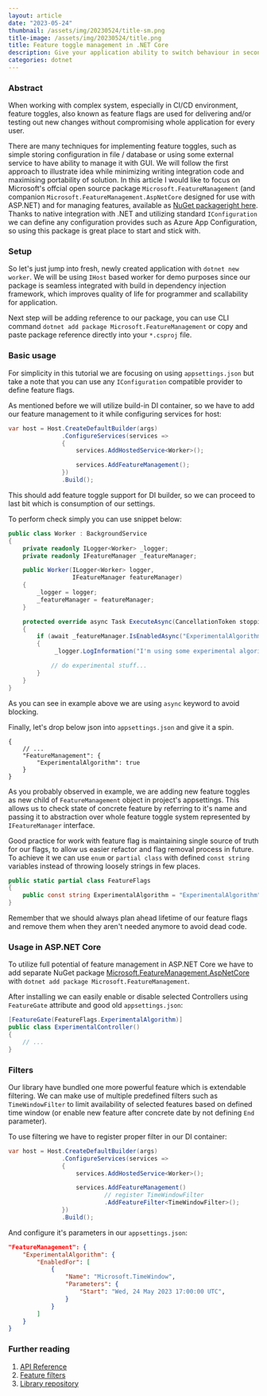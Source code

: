 ```yaml
---
layout: article
date: "2023-05-24"
thumbnail: /assets/img/20230524/title-sm.png
title-image: /assets/img/20230524/title.png
title: Feature toggle management in .NET Core
description: Give your application ability to switch behaviour in seconds using official package.
categories: dotnet
---
```


### Abstract

When working with complex system, especially in CI/CD environment, feature toggles, also known as feature flags are used for delivering and/or testing out new changes without compromising whole application for every user. 

There are many techniques for implementing feature toggles, such as simple storing configuration in file / database or using some external service to have ability to manage it with GUI. We will follow the first approach to illustrate idea while minimizing writing integration code and maximising portability of solution.
In this article I would like to focus on Microsoft's offcial open source package `Microsoft.FeatureManagement` (and companion `Microsoft.FeatureManagement.AspNetCore` designed for use with ASP.NET) and  for managing features, available as [NuGet packageright here](https://www.nuget.org/packages/Microsoft.FeatureManagement/). Thanks to native integration with .NET and utilizing standard `IConfiguration` we can define any configuration provides such as Azure App Configuration, so using this package is great place to start and stick with. 


### Setup

So let's just jump into fresh, newly created application with `dotnet new worker`. We will be using `IHost` based worker for demo purposes since our package is seamless integrated with build in dependency injection framework, which improves quality of life for programmer and scallability for application.

Next step will be adding reference to our package, you can use CLI command `dotnet add package Microsoft.FeatureManagement` or copy and paste package reference directly into your `*.csproj` file.

### Basic usage

For simplicity in this tutorial we are focusing on using `appsettings.json` but take a note that you can use any `IConfiguration` compatible provider to define feature flags.

As mentioned before we will utilize build-in DI container, so we have to add our feature management to it while configuring services for host:

```c#
var host = Host.CreateDefaultBuilder(args)
               .ConfigureServices(services =>
               {
                   services.AddHostedService<Worker>();

                   services.AddFeatureManagement();
               })
               .Build();
```

This should add feature toggle support for DI builder, so we can proceed to last bit which is consumption of our settings.

To perform check simply you can use snippet below:

```c#
public class Worker : BackgroundService
{
    private readonly ILogger<Worker> _logger;
    private readonly IFeatureManager _featureManager;

    public Worker(ILogger<Worker> logger,
                  IFeatureManager featureManager)
    {
        _logger = logger;
        _featureManager = featureManager;
    }

    protected override async Task ExecuteAsync(CancellationToken stoppingToken)
    {
        if (await _featureManager.IsEnabledAsync("ExperimentalAlgorithm"))
        {
             _logger.LogInformation("I'm using some experimental algorithm!");

            // do experimental stuff...
        }
    }
}
```

As you can see in example above we are using `async` keyword to avoid blocking.

Finally, let's drop below json into `appsettings.json` and give it a spin.

```jsonc
{
    // ...
    "FeatureManagement": {
        "ExperimentalAlgorithm": true
    }
}
```

As you probably observed in example, we are adding new feature toggles as new child of `FeatureManagement` object in project's appsettings.
This allows us to check state of concrete feature by referring to it's name and passing it to abstraction over whole feature toggle system represented by `IFeatureManager` interface.

Good practice for work with feature flag is maintaining single source of truth for our flags, to allow us easier refactor and flag removal process in future.
To achieve it we can use `enum` or `partial class` with defined `const string` variables instead of throwing loosely strings in few places.

```c#
public static partial class FeatureFlags
{
    public const string ExperimentalAlgorithm = "ExperimentalAlgorithm";
}
```

Remember that we should always plan ahead lifetime of our feature flags and remove them when they aren't needed anymore to avoid dead code.


### Usage in ASP.NET Core

To utilize full potential of feature management in ASP.NET Core we have to add separate NuGet package [Microsoft.FeatureManagement.AspNetCore](https://www.nuget.org/packages/Microsoft.FeatureManagement.AspNetCore/) with `dotnet add package Microsoft.FeatureManagement`.

After installing we can easily enable or disable selected Controllers using `FeatureGate` attribute and good old `appsettings.json`:

```c#
[FeatureGate(FeatureFlags.ExperimentalAlgorithm)]
public class ExperimentalController()
{
    // ...
}
```

### Filters

Our library have bundled one more powerful feature which is extendable filtering. We can make use of multiple predefined filters such as `TimeWindowFilter` to limit availability of selected features based on defined time window (or enable new feature after concrete date by not defining `End` parameter).

To use filtering we have to register proper filter in our DI container:

```c#
var host = Host.CreateDefaultBuilder(args)
               .ConfigureServices(services =>
               {
                   services.AddHostedService<Worker>();

                   services.AddFeatureManagement()
                           // register TimeWindowFilter
                           .AddFeatureFilter<TimeWindowFilter>();
               })
               .Build();
```

And configure it's parameters in our `appsettings.json`:

```json
"FeatureManagement": {
    "ExperimentalAlgorithm": {
        "EnabledFor": [
            {
                "Name": "Microsoft.TimeWindow",
                "Parameters": {
                    "Start": "Wed, 24 May 2023 17:00:00 UTC",
                }
            }
        ]
    }
}
```

### Further reading
1. [API Reference](https://learn.microsoft.com/en-us/dotnet/api/microsoft.featuremanagement)
2. [Feature filters](https://learn.microsoft.com/en-us/dotnet/api/microsoft.featuremanagement.featurefilters)
3. [Library repository](https://github.com/microsoft/FeatureManagement-Dotnet)
